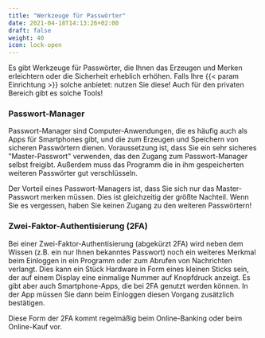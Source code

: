 ```yaml
---
title: "Werkzeuge für Passwörter"
date: 2021-04-18T14:13:26+02:00
draft: false
weight: 40
icon: lock-open
---
```



Es gibt Werkzeuge für Passwörter, die Ihnen das Erzeugen und Merken erleichtern oder die Sicherheit erheblich erhöhen. Falls Ihre {{< param Einrichtung >}} solche anbietet: nutzen Sie diese! Auch für den privaten Bereich gibt es solche Tools!


### Passwort-Manager
Passwort-Manager sind Computer-Anwendungen, die es häufig auch als Apps für Smartphones gibt, und die zum Erzeugen und Speichern von sicheren Passwörtern dienen. Voraussetzung ist, dass Sie ein sehr sicheres "Master-Passwort" verwenden, das den Zugang zum Passwort-Manager selbst freigibt. Außerdem muss das Programm die in ihm gespeicherten weiteren Passwörter gut verschlüsseln.

Der Vorteil eines Passwort-Managers ist, dass Sie sich nur das Master-Passwort merken müssen. Dies ist gleichzeitig der größte Nachteil. Wenn Sie es vergessen, haben Sie keinen Zugang zu den weiteren Passwörtern!


### Zwei-Faktor-Authentisierung (2FA)
Bei einer Zwei-Faktor-Authentisierung (abgekürzt 2FA) wird neben dem Wissen (z.B. ein nur Ihnen bekanntes Passwort) noch ein weiteres Merkmal beim Einloggen in ein Programm oder zum Abrufen von Nachrichten verlangt. Dies kann ein Stück Hardware in Form eines kleinen Sticks sein, der auf einem Display eine einmalige Nummer auf Knopfdruck anzeigt. Es gibt aber auch Smartphone-Apps, die bei 2FA genutzt werden können. In der App müssen Sie dann beim Einloggen diesen Vorgang zusätzlich bestätigen.

Diese Form der 2FA kommt regelmäßig beim Online-Banking oder beim Online-Kauf vor.